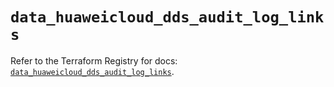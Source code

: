 # `data_huaweicloud_dds_audit_log_links`

Refer to the Terraform Registry for docs: [`data_huaweicloud_dds_audit_log_links`](https://registry.terraform.io/providers/huaweicloud/huaweicloud/1.71.1/docs/data-sources/dds_audit_log_links).
